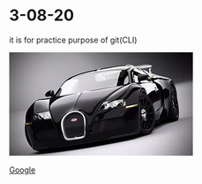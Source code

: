 # 3-08-20
it is for practice purpose of git(CLI)

![alt Text](html.jpg)

[Google](http://www.google.com)
